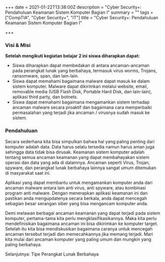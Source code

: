 +++
date = 2021-01-22T13:38:00Z
description = "Cyber Security+: Pendahuluan Keamanan Sistem Komputer Bagian I"
summary = ""
tags = ["CompTIA", "Cyber Security+", "IT"]
title = "Cyber Security+: Pendahuluan Keamanan Sistem Komputer Bagian I"

+++
### Visi & Misi

**Setelah mengikuti kegiatan belajar 2 ini siswa diharapkan dapat:**

* Siswa diharapkan dapat membedakan di antara ancaman-ancaman pada perangkat lunak yang berbahaya, termasuk virus worms, Trojans, ransomware, span, dan lain-lain.
* Siswa dapat memahami bagaimana malware dapat masuk ke dalam sistem komputer. Malware dapat dikirimkan melalui website, email, removable media (USB Flash Disk, Portable Hard Disk, dan lain-lain), aplikasi third party, dan botnets.
* Siswa dapat memahami bagaimana mengamankan sistem terhadap ancaman malware secara proaktif dan bagaimana cara memperbaiki permasalahan yang terjadi jika ancaman / virusnya sudah masuk ke sistem.

### Pendahuluan

Secara sederhana kita bisa simpulkan bahwa hal yang paling penting dari komputer adalah data. Data harus selalu tersedia namun harus aman juga sehingga data tidak bisa dirusak. Keamanan sistem komputer adalah tentang semua ancaman keamanan yang dapat membahayakan sistem operasi dan data yang ada di dalamnya. Ancaman seperti Virus, Trojan, spyware, dan perangkat lunak berbahaya lainnya sangat umum ditemukan di masyarakat saat ini.

Aplikasi yang dapat membantu untuk mengamankan komputer anda dari ancaman malware antara lain anti virus, anti spyware, atau kombinasi program anti malware. Dengan menerapkan aplikasi keamanan ini dan pastikan anda mengupdatenya secara berkala, anda dapat mencegah sebagian besar serangan siber yang bisa mengancam komputer anda.

Demi melawan berbagai ancaman keamanan yang dapat terjadi pada sistem komputer, pertama-tama kita perlu mengklasifikasikannya. Maka kita perlu mendefinisikan bagaimana ancaman ini bisa dikirimkan ke komputer target. Setelah itu kita bisa mendiskusikan bagaimana caranya untuk mencegah ancaman tersebut terjadi dan memecahkannya jika memang terjadi. Mari kita mulai dari ancaman komputer yang paling umum dan mungkin yang paling berbahaya.

Selanjutnya: Tipe Perangkat Lunak Berbahaya